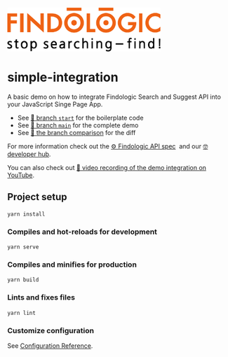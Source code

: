 <a href="https://findologic.com"><img src="public/findologic.png" alt="Findologic logo" height="100"/></a>

# simple-integration

A basic demo on how to integrate Findologic Search and Suggest API into your JavaScript Singe Page App.

* See [🔧 branch `start`](https://github.com/findologic/simple-integration/tree/start) for the boilerplate code
* See [🎉 branch `main`](https://github.com/findologic/simple-integration/tree/main) for the complete demo
* See [📑 the branch comparison](https://github.com/findologic/simple-integration/compare/start...main) for the diff

For more information check out the [⚙ Findologic API spec](https://service.findologic.com/ps/centralized-frontend/spec/)
️ and our [🤓 developer hub](https://www.findologic.com/developers/).

You can also check out [🎥 video recording of the demo integration on YouTube](https://youtu.be/d2-U3p6arm8).

## Project setup

```
yarn install
```

### Compiles and hot-reloads for development

```
yarn serve
```

### Compiles and minifies for production

```
yarn build
```

### Lints and fixes files

```
yarn lint
```

### Customize configuration

See [Configuration Reference](https://cli.vuejs.org/config/).
